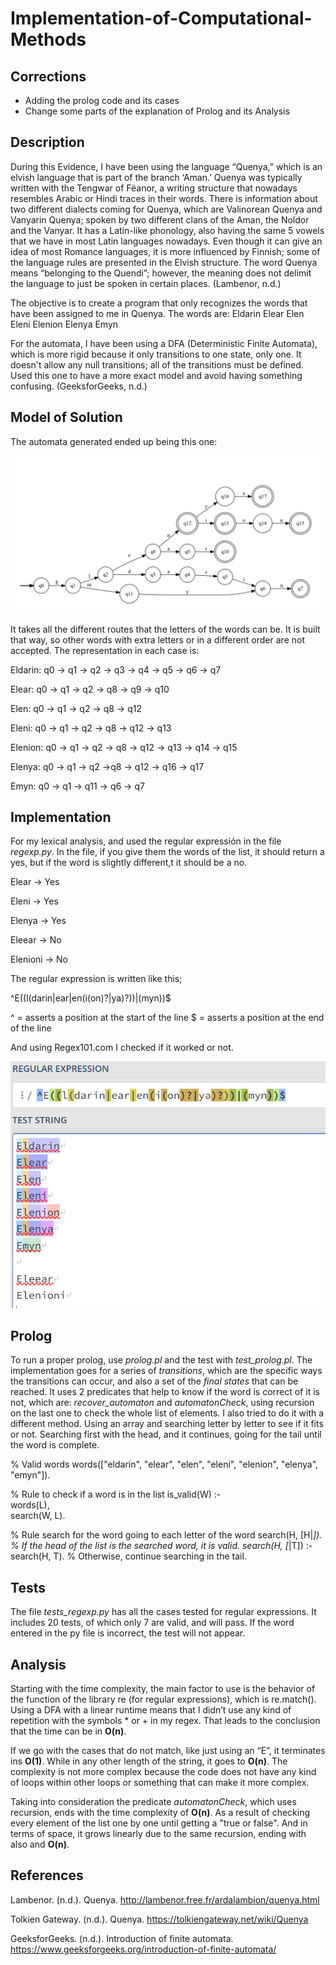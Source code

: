 # Implementation-of-Computational-Methods
## Corrections
- Adding the prolog code and its cases
- Change some parts of the explanation of Prolog and its Analysis

## Description
During this Evidence, I have been using the language “Quenya,” which is an elvish language that is part of the branch ‘Aman.’ Quenya was typically written with the Tengwar of Fëanor, a writing structure that nowadays resembles Arabic or Hindi traces in their words. There is information about two different dialects coming for Quenya, which are Valinorean Quenya and Vanyarin Quenya; spoken by two different clans of the Aman, the Noldor and the Vanyar. It has a Latin-like phonology, also having the same 5 vowels that we have in most Latin languages nowadays. Even though it can give an idea of most Romance languages, it is more influenced by Finnish; some of the language rules are presented in the Elvish structure. The word Quenya means “belonging to the Quendi”; however, the meaning does not delimit the language to just be spoken in certain places.  (Lambenor, n.d.)

The objective is to create a program that only recognizes the words that have been assigned to me in Quenya. The words are:
Eldarin
Elear
Elen
Eleni
Elenion
Elenya
Emyn

For the automata, I have been using a DFA (Deterministic Finite Automata), which is more rigid because it only transitions to one state, only one. It doesn't allow any null transitions; all of the transitions must be defined. Used this one to have a more exact model and avoid having something confusing. (GeeksforGeeks, n.d.)

## Model of Solution
The automata generated ended up being this one:

![DFA](Automata.png)

It takes all the different routes that the letters of the words can be. It is built that way, so other words with extra letters or in a different order are not accepted. 
The representation in each case is:

Eldarin: q0 -> q1 -> q2 -> q3 -> q4 -> q5 -> q6 -> q7

Elear: q0 -> q1 -> q2 -> q8 -> q9 -> q10

Elen: q0 -> q1 -> q2 -> q8 -> q12 

Eleni: q0 -> q1 -> q2 -> q8 -> q12 -> q13

Elenion: q0 -> q1 -> q2 -> q8 -> q12 -> q13 -> q14 -> q15

Elenya: q0 -> q1 -> q2 ->q8 -> q12 -> q16 -> q17

Emyn: q0 -> q1 -> q11 -> q6 -> q7

## Implementation
For my lexical analysis, and used the regular expressión in the file *regexp.py*. In the file, if you give them the words of the list, it should return a yes, but if the word is slightly different,t it should be a no.

Elear -> Yes

Eleni -> Yes

Elenya -> Yes

Eleear  -> No

Elenioni  -> No

The regular expression is written like this;

^E((l(darin|ear|en(i(on)?|ya)?))|(myn))$

^ = asserts a position at the start of the line
$ = asserts a position at the end of the line

And using Regex101.com I checked if it worked or not.

![Regex](Regex.png)

## Prolog
To run a proper prolog, use *prolog.pl* and the test with *test_prolog.pl*.
The implementation goes for a series of *transitions*, which are the specific ways the transitions can occur, and also a set of the *final states* that can be reached. It uses 2 predicates that help to know if the word is correct of it is not, which are: *recover_automaton* and *automatonCheck*, using recursion on the last one to check the whole list of elements.
I also tried to do it with a different method. Using an array and searching letter by letter to see if it fits or not. Searching first with the head, and it continues, going for the tail until the word is complete.

% Valid words
words(["eldarin", "elear", "elen", "eleni", "elenion", "elenya", "emyn"]).

% Rule to check if a word is in the list
is_valid(W) :-  
    words(L),  
    search(W, L).

% Rule search for the word going to each letter of the word
search(H, [H|_]).  % If the head of the list is the searched word, it is valid.
search(H, [_|T]) :- search(H, T). % Otherwise, continue searching in the tail.

## Tests
The file *tests_regexp.py* has all the cases tested for regular expressions. It includes 20 tests, of which only 7 are valid, and will pass. If the word entered in the py file is incorrect, the test will not appear.

## Analysis
Starting with the time complexity, the main factor to use is the behavior of the function of the library re (for regular expressions), which is re.match(). Using a DFA with a linear runtime means that I didn’t use any kind of repetition with the symbols * or + in my regex. That leads to the conclusion that the time can be in **O(n)**.

If we go with the cases that do not match, like just using an “E”, it terminates ins **O(1)**. While in any other length of the string, it goes to **O(n)**. The complexity is not more complex because the code does not have any kind of loops within other loops or something that can make it more complex.

Taking into consideration the predicate *automatonCheck*, which uses recursion, ends with the time complexity of **O(n)**. As a result of checking every element of the list one by one until getting a "true or false". And in terms of space, it grows linearly due to the same recursion, ending with also and **O(n)**.

## References
Lambenor. (n.d.). Quenya. http://lambenor.free.fr/ardalambion/quenya.html 

Tolkien Gateway. (n.d.). Quenya. https://tolkiengateway.net/wiki/Quenya 

GeeksforGeeks. (n.d.). Introduction of finite automata. https://www.geeksforgeeks.org/introduction-of-finite-automata/ 
